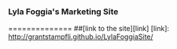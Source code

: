 ### Lyla Foggia's Marketing Site
==============
##[link to the site][link]
[link]: http://grantstampfli.github.io/LylaFoggiaSite/
